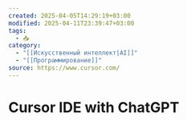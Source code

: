 ```yaml
---
created: 2025-04-05T14:29:19+03:00
modified: 2025-04-11T23:39:47+03:00
tags:
  - 📥
category:
  - "[[Искусственный интеллект|AI]]"
  - "[[Программирование]]"
source: https://www.cursor.com/
---
```


# Cursor IDE with ChatGPT